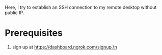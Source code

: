 Here, I try to establish an SSH connection to my remote desktop without public IP.

# Prerequisites 
1) sign up at https://dashboard.ngrok.com/signup.\n